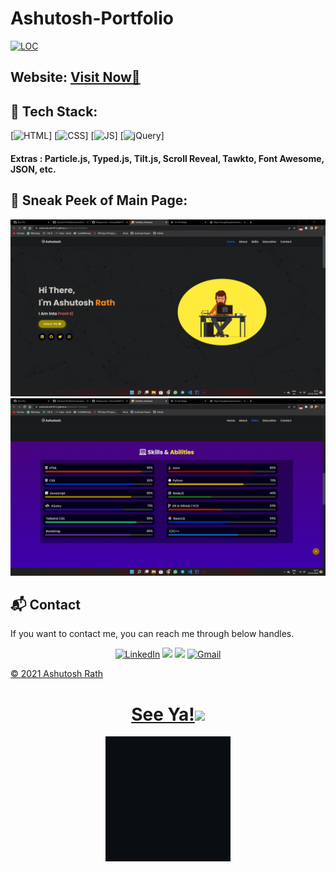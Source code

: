 # Ashutosh-Portfolio

<a href="https://github.com/AshutoshRath1612/Ashutosh-Portfolio"><img src="https://sloc.xyz/github/AshutoshRath1612/Ashutosh-Portfolio" alt="LOC"/></a>

<h2> Website: 
<a href="https://ashutoshrath1612.github.io/Ashutosh-Portfolio/" target="_blank">Visit Now🚀</a>
</h2> 

## 📌 Tech Stack:
[![HTML](https://img.shields.io/badge/html5%20-%23E34F26.svg?&style=for-the-badge&logo=html5&logoColor=white)]
[![CSS](https://img.shields.io/badge/css3%20-%231572B6.svg?&style=for-the-badge&logo=css3&logoColor=white)]
[![JS](https://img.shields.io/badge/javascript%20-%23323330.svg?&style=for-the-badge&logo=javascript&logoColor=%23F7DF1E)]
[<img alt="jQuery" src="https://img.shields.io/badge/jquery-%230769AD.svg?style=for-the-badge&logo=jquery&logoColor=white"/>]

#### Extras : Particle.js, Typed.js, Tilt.js, Scroll Reveal, Tawkto, Font Awesome, JSON, etc.



## 📌 Sneak Peek of Main Page:
![mockup720](https://github.com/AshutoshRath1612/Ashutosh-Portfolio/blob/master/assests/images/Screenshot%20(100).png)
![skillsmockup](https://github.com/AshutoshRath1612/Ashutosh-Portfolio/blob/master/assests/images/Screenshot%20(101).png)


<h2>📬 Contact</h2>

If you want to contact me, you can reach me through below handles.

<div align="center">

<a  href="https://www.linkedin.com/in/ashutosh-rath-52370621a/" target="_blank"><img alt="LinkedIn" src="https://img.shields.io/badge/linkedin%20-%230077B5.svg?&style=for-the-badge&logo=linkedin&logoColor=white" /></a>
<a href="https://twitter.com/iam_doomaf" target="_blank"><img src="https://img.shields.io/badge/twitter-%2300acee.svg?&style=for-the-badge&logo=twitter&logoColor=white&alt=twitter" /></a>
<a href="https://www.instagram.com/_ig_doomaf_/" target="_blank"><img src="https://img.shields.io/badge/Instagram-b515ea?style=for-the-badge&logo=instagram&logoColor=white" /></a>
<a href="mailto:ashutoshrath1612@gmail.com"><img  alt="Gmail" src="https://img.shields.io/badge/Gmail-D14836?style=for-the-badge&logo=gmail&logoColor=white" />

</div>

© 2021 Ashutosh Rath

  
  <h1 align="center">See Ya!<img src="https://raw.githubusercontent.com/MartinHeinz/MartinHeinz/master/wave.gif" width="30px"></h1>
  <p align="center"><img  src ="https://github.com/AshutoshRath1612/Ashutosh-Portfolio/blob/master/assests/images/seeya.gif" /></p>
<!-- [![forthebadge](https://forthebadge.com/images/badges/built-with-love.svg)](https://forthebadge.com) -->
